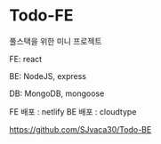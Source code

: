 # Todo-FE

풀스택을 위한 미니 프로젝트

FE: react

BE: NodeJS, express

DB: MongoDB, mongoose

FE 배포 : netlify
BE 배포 : cloudtype

https://github.com/SJvaca30/Todo-BE
